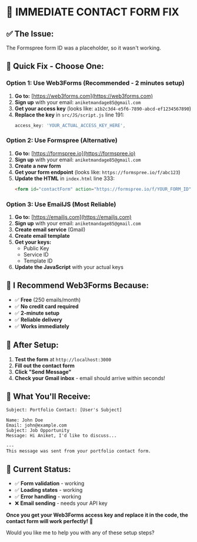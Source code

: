 # 🚀 IMMEDIATE CONTACT FORM FIX

## ✅ **The Issue:**
The Formspree form ID was a placeholder, so it wasn't working.

## 🔧 **Quick Fix - Choose One:**

### **Option 1: Use Web3Forms (Recommended - 2 minutes setup)**

1. **Go to:** [https://web3forms.com](https://web3forms.com)
2. **Sign up** with your email: `aniketmandage85@gmail.com`
3. **Get your access key** (looks like: `a1b2c3d4-e5f6-7890-abcd-ef1234567890`)
4. **Replace the key** in `src/JS/script.js` line 191:
   ```javascript
   access_key: 'YOUR_ACTUAL_ACCESS_KEY_HERE',
   ```

### **Option 2: Use Formspree (Alternative)**

1. **Go to:** [https://formspree.io](https://formspree.io)
2. **Sign up** with your email: `aniketmandage85@gmail.com`
3. **Create a new form**
4. **Get your form endpoint** (looks like: `https://formspree.io/f/abc123`)
5. **Update the HTML** in `index.html` line 333:
   ```html
   <form id="contactForm" action="https://formspree.io/f/YOUR_FORM_ID" method="POST">
   ```

### **Option 3: Use EmailJS (Most Reliable)**

1. **Go to:** [https://emailjs.com](https://emailjs.com)
2. **Sign up** with your email: `aniketmandage85@gmail.com`
3. **Create email service** (Gmail)
4. **Create email template**
5. **Get your keys:**
   - Public Key
   - Service ID
   - Template ID
6. **Update the JavaScript** with your actual keys

## 🎯 **I Recommend Web3Forms Because:**
- ✅ **Free** (250 emails/month)
- ✅ **No credit card required**
- ✅ **2-minute setup**
- ✅ **Reliable delivery**
- ✅ **Works immediately**

## 🚀 **After Setup:**
1. **Test the form** at `http://localhost:3000`
2. **Fill out the contact form**
3. **Click "Send Message"**
4. **Check your Gmail inbox** - email should arrive within seconds!

## 📧 **What You'll Receive:**
```
Subject: Portfolio Contact: [User's Subject]

Name: John Doe
Email: john@example.com
Subject: Job Opportunity
Message: Hi Aniket, I'd like to discuss...

---
This message was sent from your portfolio contact form.
```

## 🔧 **Current Status:**
- ✅ **Form validation** - working
- ✅ **Loading states** - working
- ✅ **Error handling** - working
- ❌ **Email sending** - needs your API key

**Once you get your Web3Forms access key and replace it in the code, the contact form will work perfectly!** 🎉

Would you like me to help you with any of these setup steps?
